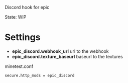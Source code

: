 
Discord hook for epic

State: WIP

# Settings

* **epic_discord.webhook_url** url to the webhook
* **epic_discord.texture_baseurl** baseurl to the textures


minetest.conf
```
secure.http_mods = epic_discord
```

